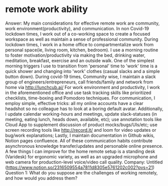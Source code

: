 # remote work ability

Answer: My main considerations for effective remote work are community, work environment(productivity), and communication. In non Covid-19 lockdown times, I work out of a co-working space to create a focused workspace as well as maintain a sense of professional community. During lockdown times, I work in a home office to compartmentalize work from personal space(ie, living room, kitchen, bedroom). I use a morning routine to foster motivation/productivity via making the bed, drinking water, meditation, breakfast, exercise and an outside walk. One of the simplest morning triggers I use to transition from 'personal' time to 'work' time is a quick shower and changing into 'work' clothes (casual slacks and a simple button down). During covid-19 times, Community wise, I maintain a slack group of engineers/entrepreneurs, call friends/family and network from home via http://lunchcub.ai/ For work environment and productivity, I work in the aforementioned office and use task tracking skills like prioritized checklists, time-boxing and Pomodoro techniques. For communication, I employ simple, effective tricks: all my online accounts have a clear headshot so no colleague has to look at a boring default avatar. Additionally, I update calendar working-hours and meetings, update slack-statuses (in meeting, eating lunch, heads down, available, etc); use annotation tools like Cloud App to supplement discussion of product mocks/bugs/UIs/etc; use screen recording tools like http://record.it/ and loom for video updates or bug/work explanations; Lastly, I maintain documentation in Github wikis, Notion pages confluence. All of these communication habits contribute asynchronous knowledge transfer/updates and personable online presence. A few things I can improve for the home remote setup is a standing desk (Varidesk) for ergonomic variety, as well as an upgraded microphone and web camera for production-level voice/video call quality.
Company: Untitled (https://www.notion.so/2316509554a7811d8305e5761202c002?pvs=21)
Question 1: What do you suppose are the challenges of working remotely, and how would you address them?